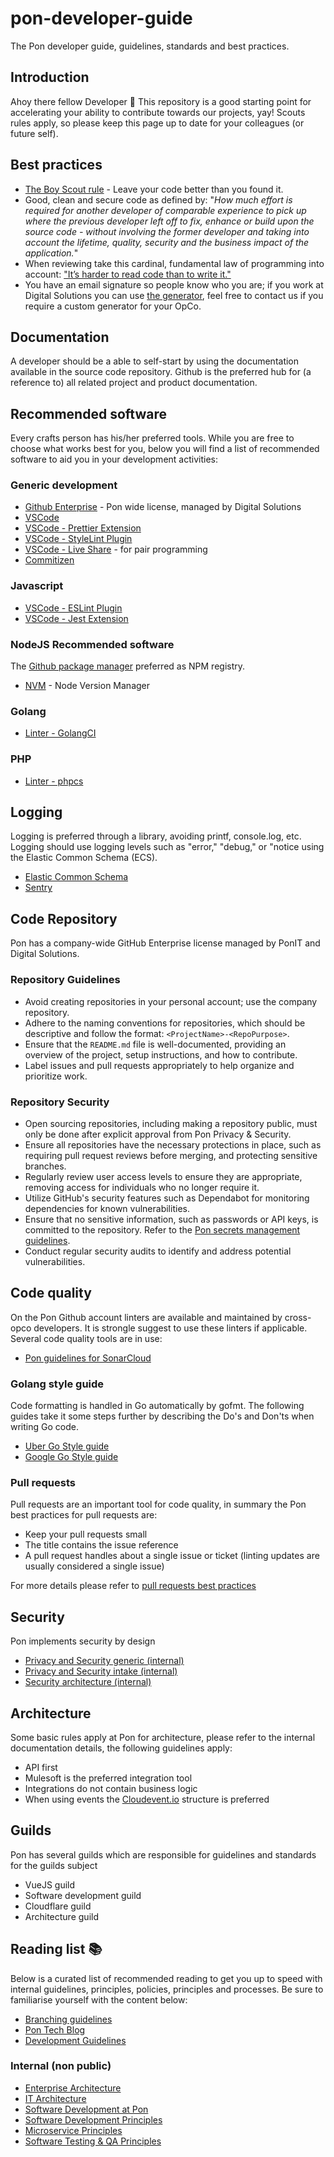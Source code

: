 # pon-developer-guide
The Pon developer guide, guidelines, standards and best practices.

## Introduction
Ahoy there fellow Developer 👋 This repository is a good starting point for accelerating your ability to contribute towards our projects, yay! Scouts rules apply, so please keep this page up to date for your colleagues (or future self).

## Best practices

- [The Boy Scout rule](https://www.informit.com/articles/article.aspx?p=1235624&seqNum=6) - Leave your code better than you found it.
- Good, clean and secure code as defined by: "*How much effort is required for another developer of comparable experience to pick up where the previous developer left off to fix, enhance or build upon the source code - without involving the former developer and taking into account the lifetime, quality, security and the business impact of the application.*"
- When reviewing take this cardinal, fundamental law of programming into account: ["It’s harder to read code than to write it."](https://www.joelonsoftware.com/2000/04/06/things-you-should-never-do-part-i/)
- You have an email signature so people know who you are; if you work at Digital Solutions you can use [the generator](https://digitalsolutions.pon.com/signature/), feel free to contact us if you require a custom generator for your OpCo.

## Documentation
A developer should be a able to self-start by using the documentation available in the source code repository. Github is the preferred hub for (a reference to) all related project and product documentation.

## Recommended software
Every crafts person has his/her preferred tools. While you are free to choose what works best for you, below you will find a list of recommended software to aid you in your development activities:

### Generic development

- [Github Enterprise](https://github.com/enterprise) - Pon wide license, managed by Digital Solutions
- [VSCode](https://code.visualstudio.com/)
- [VSCode - Prettier Extension](https://marketplace.visualstudio.com/items?itemName=esbenp.prettier-vscode)
- [VSCode - StyleLint Plugin](https://marketplace.visualstudio.com/items?itemName=stylelint.vscode-stylelint)
- [VSCode - Live Share](https://marketplace.visualstudio.com/items?itemName=MS-vsliveshare.vsliveshare) - for pair programming
- [Commitizen](https://github.com/commitizen-tools/commitizen)

### Javascript

- [VSCode - ESLint Plugin](https://marketplace.visualstudio.com/items?itemName=dbaeumer.vscode-eslint)
- [VSCode - Jest Extension](https://marketplace.visualstudio.com/items?itemName=Orta.vscode-jest)

### NodeJS Recommended software

The [Github package manager](https://docs.github.com/en/packages/working-with-a-github-packages-registry/working-with-the-npm-registry) preferred as NPM registry. 

- [NVM](https://github.com/nvm-sh/nvm) - Node Version Manager

### Golang

- [Linter - GolangCI](https://golangci-lint.run/)

### PHP

- [Linter - phpcs](https://marketplace.visualstudio.com/items?itemName=shevaua.phpcs)

## Logging

Logging is preferred through a library, avoiding printf, console.log, etc. Logging should use logging levels such as "error," "debug," or "notice using the  Elastic Common Schema (ECS).

- [Elastic Common Schema](https://www.elastic.co/guide/en/ecs-logging/overview/current/intro.html)
- [Sentry](https://sentry.io/)

## Code Repository

Pon has a company-wide GitHub Enterprise license managed by PonIT and Digital Solutions.

### Repository Guidelines

- Avoid creating repositories in your personal account; use the company repository.
- Adhere to the naming conventions for repositories, which should be descriptive and follow the format: `<ProjectName>-<RepoPurpose>`.
- Ensure that the `README.md` file is well-documented, providing an overview of the project, setup instructions, and how to contribute.
- Label issues and pull requests appropriately to help organize and prioritize work.

### Repository Security

- Open sourcing repositories, including making a repository public, must only be done after explicit approval from Pon Privacy & Security.
- Ensure all repositories have the necessary protections in place, such as requiring pull request reviews before merging, and protecting sensitive branches.
- Regularly review user access levels to ensure they are appropriate, removing access for individuals who no longer require it.
- Utilize GitHub's security features such as Dependabot for monitoring dependencies for known vulnerabilities.
- Ensure that no sensitive information, such as passwords or API keys, is committed to the repository. Refer to the [Pon secrets management guidelines](https://drive.google.com/file/d/1q5JVUer6uvnYthcLcQrY1MXxckBfsu7S/view).
- Conduct regular security audits to identify and address potential vulnerabilities.

## Code quality

On the Pon Github account linters are available and maintained by cross-opco developers. It is strongle suggest to use these linters if applicable.
Several code quality tools are in use:

- [Pon guidelines for SonarCloud](https://github.com/pondevelopment/pon-developer-guide/tree/main/tools/sonarcloud)
### Golang style guide
Code formatting is handled in Go automatically by gofmt. The following guides take it some steps further by describing the Do's and Don'ts when writing Go code.
- [Uber Go Style guide](https://github.com/uber-go/guide/blob/master/style.md)
- [Google Go Style guide](https://google.github.io/styleguide/go/)

### Pull requests

Pull requests are an important tool for code quality, in summary the Pon best practices for pull requests are:

- Keep your pull requests small
- The title contains the issue reference
- A pull request handles about a single issue or ticket (linting updates are usually considered a single issue)

For more details please refer to [pull requests best practices](https://github.com/pondevelopment/pon-developer-guide/blob/main/pull-requests.md)

## Security

Pon implements security by design

- [Privacy and Security generic (internal)](https://securityprivacy.pon.com/)
- [Privacy and Security intake (internal)](https://securityprivacy.pon.com/sp-intake/)
- [Security architecture (internal)](https://ponintranet.com/en/pon-arch-subjects/security-architecture/)

## Architecture

Some basic rules apply at Pon for architecture, please refer to the internal documentation details, the following guidelines apply:

- API first
- Mulesoft is the preferred integration tool
- Integrations do not contain business logic
- When using events the [Cloudevent.io](https://cloudevents.io/) structure is preferred

## Guilds

Pon has several guilds which are responsible for guidelines and standards for the guilds subject

- VueJS guild
- Software development guild
- Cloudflare guild
- Architecture guild

## Reading list 📚
Below is a curated list of recommended reading to get you up to speed with internal guidelines, principles, policies, principles and processes. Be sure to familiarise yourself with the content below:

- [Branching guidelines](https://guidelines-git-branching.pages.dev/)
- [Pon Tech Blog](https://medium.com/pon-tech-talk)
- [Development Guidelines](https://pondigitalsolutions.github.io/restful-api-guidelines/)

### Internal (non public)

- [Enterprise Architecture](https://docs.google.com/presentation/d/1kXin45YKe33LdTjuywHIafoU0LTjxzi_-kCaPqcyHbI)
- [IT Architecture](https://ponintranet.com/en/it-architecture/)
- [Software Development at Pon](https://ponintranet.com/en/pon-arch-subjects/software-development/)
- [Software Development Principles](https://docs.google.com/presentation/d/1tcgcg4OAxkFY-WhnsqEQn8J_wQHlADKankxaGlfSfjE)
- [Microservice Principles](https://docs.google.com/presentation/d/1Wtu6kSWgfz6B2anCBWBdqREgRzD55kPGC9pA_ZbSieY)
- [Software Testing & QA Principles](https://docs.google.com/presentation/d/1hhRo2mgResA5cheyEv9czfg4sfQH2Csx-YI_H4ApmQM)
